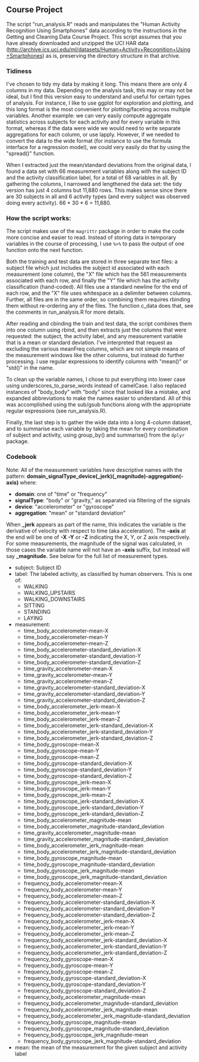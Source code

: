 ## Course Project
The script "run_analysis.R" reads and manipulates the "Human Activity Recognition 
Using Smartphones" data according to the instructions in the Getting and 
Cleaning Data Course Project. This script assumes that you have already downloaded 
and unzipped the UCI HAR data (http://archive.ics.uci.edu/ml/datasets/Human+Activity+Recognition+Using+Smartphones) 
as is, preserving the directory structure in that archive.

### Tidiness
I've chosen to tidy my data by making it long. This means there are only 4 columns 
in my data. Depending on the analysis task, this may or may not be ideal, but I 
find this version easy to understand and useful for certain types of analysis. For instance,
I like to use ggplot for exploration and plotting, and this long format is the most 
convenient for plotting/faceting across multiple variables. Another example: we can 
very easily compute aggregate statistics across subjects for each activity and 
for every variable in this format, whereas if the data were wide we would need to 
write separate aggregations for each column, or use lapply. However, if we needed to 
convert the data to the wide format (for instance to use the formula interface for 
a regression model), we could very easily do that by using the "spread()" function. 

When I extracted just the mean/standard deviations from the original data, I found 
a data set with 66 measurement variables along with the subject ID and the 
activity classification label, for a total of 68 variables in all. By gathering 
the columns, I narrowed and lengthened the data set: the tidy version has just 
4 columns but 11,880 rows. This makes sense since there are 30 subjects in all 
and 6 activity types (and every subject was observed doing every activity). 
66 * 30 * 6 = 11,880.

### How the script works:
The script makes use of the `magrittr` package in order to make the code more 
concise and easier to read. Instead of storing data in temporary variables in the 
course of processing, I use `%>%` to pass the output of one function onto the next 
function. 

Both the training and test data are stored in three separate text files: a subject 
file which just includes the subject id associated with each measurement (one column), 
the "X" file which has the 561 measurements associated with each row, and finally 
the "Y" file which has the activity classification (hand-coded). All files use a 
standard newline for the end of each row, and the "X" file uses whitespace as a delimiter 
between columns. Further, all files are in the same order, so combining them requires 
rbinding them without re-ordering any of the files. The function c_data does that, 
see the comments in run_analysis.R for more details.

After reading and cbinding the train and test data, the script combines them into one 
column using rbind, and then extracts just the columns that were requested: the subject, 
the activity label, and any measurement variable that is a mean or standard deviation. 
I've interpreted that request as excluding the various meanFreq columns, which are not 
simple means of the measurement windows like the other columns, but instead do 
further processing. I use regular expressions to identify columns with "mean()" 
or "std()" in the name.  

To clean up the variable names, I chose to put everything into lower case using 
underscores_to_parse_words instead of camelCase. I also replaced instances of 
"body_body" with "body" since that looked like a mistake, and expanded abbreviations 
to make the names easier to understand. All of this was accomplished using the sub/gsub 
functions along with the appropriate regular expressions (see run_analysis.R).

Finally, the last step is to gather the wide data into a long 4-column dataset, and 
to summarise each variable by taking the mean for every combination of subject and 
activity, using group_by() and summarise() from the `dplyr` package. 

### Codebook
Note: All of the measurement variables have descriptive names with the pattern: 
**domain_signalType_device(_jerk)(_magnitude)-aggregation(-axis)** where:
- **domain**: one of "time" or "frequency"
- **signalType**: "body" or "gravity," as separated via filtering of the signals
- **device**: "accelerometer" or "gyroscope"
- **aggregation**: "mean" or "standard deviation"

When **_jerk** appears as part of the name, this indicates the variable is the derivative 
of velocity with respect to time (aka acceleration). The **-axis** at the end will be 
one of **-X** **-Y** or **-Z** indicating the X, Y, or Z axis respectively. For some 
measurements, the magnitude of the signal was calculated, in those cases the 
variable name will not have an **-axis** suffix, but instead will say **_magnitude.**
See below for the full list of measurement types.

- subject: Subject ID
- label: The labeled activity, as classified by human observers. This is one of: 
    - WALKING
    - WALKING_UPSTAIRS
    - WALKING_DOWNSTAIRS
    - SITTING
    - STANDING
    - LAYING
- measurement:
    - time_body_accelerometer-mean-X
    - time_body_accelerometer-mean-Y
    - time_body_accelerometer-mean-Z
    - time_body_accelerometer-standard_deviation-X
    - time_body_accelerometer-standard_deviation-Y
    - time_body_accelerometer-standard_deviation-Z
    - time_gravity_accelerometer-mean-X
    - time_gravity_accelerometer-mean-Y
    - time_gravity_accelerometer-mean-Z
    - time_gravity_accelerometer-standard_deviation-X
    - time_gravity_accelerometer-standard_deviation-Y
    - time_gravity_accelerometer-standard_deviation-Z
    - time_body_accelerometer_jerk-mean-X
    - time_body_accelerometer_jerk-mean-Y
    - time_body_accelerometer_jerk-mean-Z
    - time_body_accelerometer_jerk-standard_deviation-X
    - time_body_accelerometer_jerk-standard_deviation-Y
    - time_body_accelerometer_jerk-standard_deviation-Z
    - time_body_gyroscope-mean-X
    - time_body_gyroscope-mean-Y
    - time_body_gyroscope-mean-Z
    - time_body_gyroscope-standard_deviation-X
    - time_body_gyroscope-standard_deviation-Y
    - time_body_gyroscope-standard_deviation-Z
    - time_body_gyroscope_jerk-mean-X
    - time_body_gyroscope_jerk-mean-Y
    - time_body_gyroscope_jerk-mean-Z
    - time_body_gyroscope_jerk-standard_deviation-X
    - time_body_gyroscope_jerk-standard_deviation-Y
    - time_body_gyroscope_jerk-standard_deviation-Z
    - time_body_accelerometer_magnitude-mean
    - time_body_accelerometer_magnitude-standard_deviation
    - time_gravity_accelerometer_magnitude-mean
    - time_gravity_accelerometer_magnitude-standard_deviation
    - time_body_accelerometer_jerk_magnitude-mean
    - time_body_accelerometer_jerk_magnitude-standard_deviation
    - time_body_gyroscope_magnitude-mean
    - time_body_gyroscope_magnitude-standard_deviation
    - time_body_gyroscope_jerk_magnitude-mean
    - time_body_gyroscope_jerk_magnitude-standard_deviation
    - frequency_body_accelerometer-mean-X
    - frequency_body_accelerometer-mean-Y
    - frequency_body_accelerometer-mean-Z
    - frequency_body_accelerometer-standard_deviation-X
    - frequency_body_accelerometer-standard_deviation-Y
    - frequency_body_accelerometer-standard_deviation-Z
    - frequency_body_accelerometer_jerk-mean-X
    - frequency_body_accelerometer_jerk-mean-Y
    - frequency_body_accelerometer_jerk-mean-Z
    - frequency_body_accelerometer_jerk-standard_deviation-X
    - frequency_body_accelerometer_jerk-standard_deviation-Y
    - frequency_body_accelerometer_jerk-standard_deviation-Z
    - frequency_body_gyroscope-mean-X
    - frequency_body_gyroscope-mean-Y
    - frequency_body_gyroscope-mean-Z
    - frequency_body_gyroscope-standard_deviation-X
    - frequency_body_gyroscope-standard_deviation-Y
    - frequency_body_gyroscope-standard_deviation-Z
    - frequency_body_accelerometer_magnitude-mean
    - frequency_body_accelerometer_magnitude-standard_deviation
    - frequency_body_accelerometer_jerk_magnitude-mean
    - frequency_body_accelerometer_jerk_magnitude-standard_deviation
    - frequency_body_gyroscope_magnitude-mean
    - frequency_body_gyroscope_magnitude-standard_deviation
    - frequency_body_gyroscope_jerk_magnitude-mean
    - frequency_body_gyroscope_jerk_magnitude-standard_deviation
- mean: the mean of the measurement for the given subject and activity label
